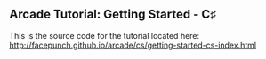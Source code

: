 ## Arcade Tutorial: Getting Started - C♯

This is the source code for the tutorial located here:
http://facepunch.github.io/arcade/cs/getting-started-cs-index.html
